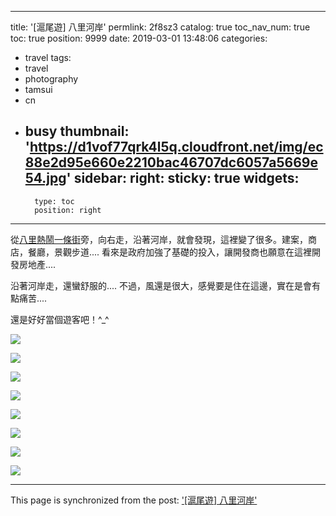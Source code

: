 
---
title: '[滬尾遊] 八里河岸'
permlink: 2f8sz3
catalog: true
toc_nav_num: true
toc: true
position: 9999
date: 2019-03-01 13:48:06
categories:
- travel
tags:
- travel
- photography
- tamsui
- cn
- busy
thumbnail: 'https://d1vof77qrk4l5q.cloudfront.net/img/ec88e2d95e660e2210bac46707dc6057a5669e54.jpg'
sidebar:
    right:
        sticky: true
widgets:
    -
        type: toc
        position: right
---


從[八里熱鬧一條街](https://steemit.com/travel/@deanliu/--1551150488713)旁，向右走，沿著河岸，就會發現，這裡變了很多。建案，商店，餐廳，景觀步道.... 看來是政府加強了基礎的投入，讓開發商也願意在這裡開發房地產....

沿著河岸走，還蠻舒服的.... 不過，風還是很大，感覺要是住在這邊，實在是會有點痛苦....

還是好好當個遊客吧！^_^

![](https://d1vof77qrk4l5q.cloudfront.net/img/ec88e2d95e660e2210bac46707dc6057a5669e54.jpg)

![](https://d1vof77qrk4l5q.cloudfront.net/img/901a8128ed683077743b07404f3ffde6e8e2af76.jpg)

![](https://d1vof77qrk4l5q.cloudfront.net/img/a025873352923d4dda8ac0ecb9233dda488c438c.jpg)

![](https://d1vof77qrk4l5q.cloudfront.net/img/0af9b59353fb80e082b04591e8b2a0979a33ee7a.jpg)

![](https://d1vof77qrk4l5q.cloudfront.net/img/ed8e38c05ded48de7498386cdb13900da5572345.jpg)

![](https://d1vof77qrk4l5q.cloudfront.net/img/629cf53ac5a22de3eef0308bd080f669b41831f4.jpg)

![](https://d1vof77qrk4l5q.cloudfront.net/img/a8fa6b9d09dec75ad4b3178c689265cba634a142.jpg)

![](https://d1vof77qrk4l5q.cloudfront.net/img/b2589d3ab8fa9c3c70e029f1b2f6c1c8d90e0f53.jpg)

- - -

This page is synchronized from the post: ['[滬尾遊] 八里河岸'](https://steemit.com/@deanliu/2f8sz3)
